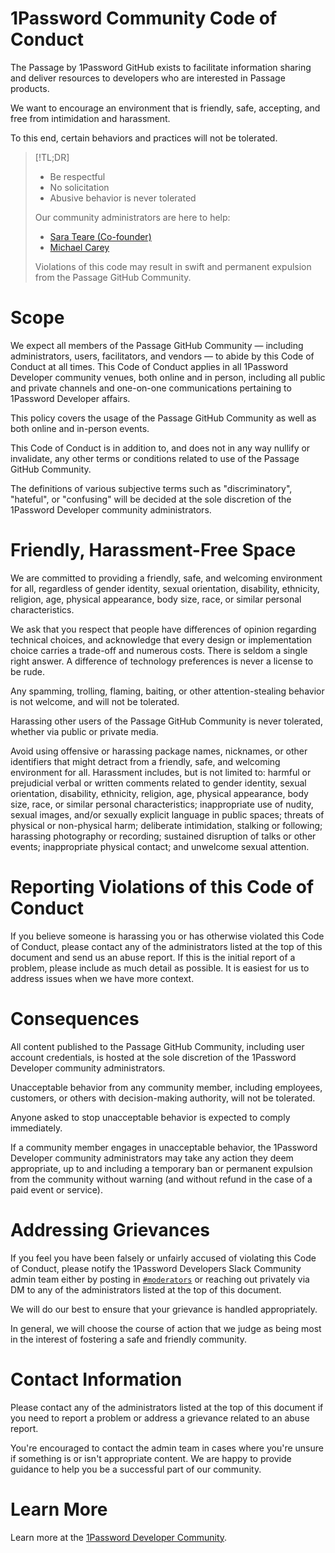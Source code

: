 # 1Password Community Code of Conduct
The Passage by 1Password GitHub exists to facilitate information sharing and deliver resources to developers who are interested in Passage products.

We want to encourage an environment that is friendly, safe, accepting, and free from intimidation and harassment.

To this end, certain behaviors and practices will not be tolerated.

> [!TL;DR]
> - Be respectful
> - No solicitation
> - Abusive behavior is never tolerated
>
> Our community administrators are here to help:
> - [Sara Teare (Co-founder)](https://1password-devs.slack.com/team/U032CAY0DAB)
> - [Michael Carey](https://1password-devs.slack.com/team/U03KJ86AUS3)
>
> Violations of this code may result in swift and permanent expulsion from the Passage GitHub Community.

# Scope
We expect all members of the Passage GitHub Community — including administrators, users, facilitators, and vendors — to abide by this Code of Conduct at all times. This Code of Conduct applies in all 1Password Developer community venues, both online and in person, including all public and private channels and one-on-one communications pertaining to 1Password Developer affairs.

This policy covers the usage of the Passage GitHub Community as well as both online and in-person events.

This Code of Conduct is in addition to, and does not in any way nullify or invalidate, any other terms or conditions related to use of the Passage GitHub Community.

The definitions of various subjective terms such as "discriminatory", "hateful", or "confusing" will be decided at the sole discretion of the 1Password Developer community administrators.

# Friendly, Harassment-Free Space
We are committed to providing a friendly, safe, and welcoming environment for all, regardless of gender identity, sexual orientation, disability, ethnicity, religion, age, physical appearance, body size, race, or similar personal characteristics.

We ask that you respect that people have differences of opinion regarding technical choices, and acknowledge that every design or implementation choice carries a trade-off and numerous costs. There is seldom a single right answer. A difference of technology preferences is never a license to be rude.

Any spamming, trolling, flaming, baiting, or other attention-stealing behavior is not welcome, and will not be tolerated.

Harassing other users of the Passage GitHub Community is never tolerated, whether via public or private media.

Avoid using offensive or harassing package names, nicknames, or other identifiers that might detract from a friendly, safe, and welcoming environment for all. Harassment includes, but is not limited to: harmful or prejudicial verbal or written comments related to gender identity, sexual orientation, disability, ethnicity, religion, age, physical appearance, body size, race, or similar personal characteristics; inappropriate use of nudity, sexual images, and/or sexually explicit language in public spaces; threats of physical or non-physical harm; deliberate intimidation, stalking or following; harassing photography or recording; sustained disruption of talks or other events; inappropriate physical contact; and unwelcome sexual attention.

# Reporting Violations of this Code of Conduct
If you believe someone is harassing you or has otherwise violated this Code of Conduct, please contact any of the administrators listed at the top of this document and send us an abuse report. If this is the initial report of a problem, please include as much detail as possible. It is easiest for us to address issues when we have more context.

# Consequences
All content published to the Passage GitHub Community, including user account credentials, is hosted at the sole discretion of the 1Password Developer community administrators.

Unacceptable behavior from any community member, including employees, customers, or others with decision-making authority, will not be tolerated.

Anyone asked to stop unacceptable behavior is expected to comply immediately.

If a community member engages in unacceptable behavior, the 1Password Developer community administrators may take any action they deem appropriate, up to and including a temporary ban or permanent expulsion from the community without warning (and without refund in the case of a paid event or service).

# Addressing Grievances
If you feel you have been falsely or unfairly accused of violating this Code of Conduct, please notify the 1Password Developers Slack Community admin team either by posting in [`#moderators`](https://1password-devs.slack.com/archives/C0331DJL882) or reaching out privately via DM to any of the administrators listed at the top of this document.

We will do our best to ensure that your grievance is handled appropriately.

In general, we will choose the course of action that we judge as being most in the interest of fostering a safe and friendly community.

# Contact Information
Please contact any of the administrators listed at the top of this document if you need to report a problem or address a grievance related to an abuse report.

You're encouraged to contact the admin team in cases where you're unsure if something is or isn't appropriate content. We are happy to provide guidance to help you be a successful part of our community.

# Learn More
Learn more at the [1Password Developer Community](https://developer.1password.com/code-of-conduct/).
